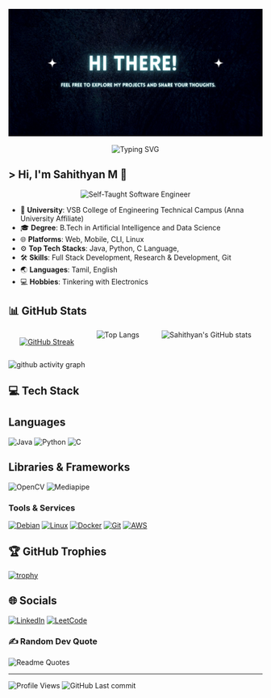 ![Sahith's Banner](https://github.com/Sahithyan04/Sahithyan04/blob/main/hi.jpg)

<p align="center">
  <img src="https://readme-typing-svg.herokuapp.com/?font=Josefin+Sans&weight=700&size=46&pause=1000&color=DC143C&vCenter=true&width=800&lines=AI+%26+Data+Science;+DIY+Learner" alt="Typing SVG"/>
</p>


## > Hi, I'm Sahithyan M 👋

<p align="center">
    <img src="https://img.shields.io/badge/Self--Taught_Programmer_%26_Tinkerer-007FFF?style=for-the-badge&logoColor=white" alt="Self-Taught Software Engineer " width="3000" height="60"/>
</p>


- 🏫 **University**: VSB College of Engineering Technical Campus (Anna University Affiliate)
- 🎓 **Degree**: B.Tech in Artificial Intelligence and Data Science
- 🌐 **Platforms**: Web, Mobile, CLI, Linux
- ⚙️ **Top Tech Stacks**: Java, Python, C Language, 
- 🛠️ **Skills**: Full Stack Development, Research & Development, Git
- 🌏 **Languages**: Tamil, English
- 💻 **Hobbies**: Tinkering with Electronics

## 📊 GitHub Stats

<div align="center" style="display: flex; justify-content: space-around;">

 [![GitHub Streak](https://github-readme-streak-stats-wine-sigma.vercel.app?user=Sahithyan04&theme=cobalt&hide_border=true)](https://git.io/streak-stats)



  <img src="https://github-readme-stats.vercel.app/api/top-langs/?username=Sahithyan04&layout=compact&hide_border=true&theme=chartreuse-dark&v=20250603011645" alt="Top Langs" />

  <img src="https://github-readme-stats.vercel.app/api?username=Sahithyan04&theme=chartreuse-dark&hide_border=true&show_icons=true&v=20250603011645" alt="Sahithyan's GitHub stats" />

</div>


<!-- Contribution Graph -->
![github activity graph](https://github-readme-activity-graph.vercel.app/graph?username=Sahithyan04&theme=github-compact&v=20250603011645)



<!-- Tech Stack -->
## 💻 Tech Stack

## Languages
![Java](https://img.shields.io/badge/java-%23ED8B00.svg?style=for-the-badge&logo=java&logoColor=white) 
![Python](https://img.shields.io/badge/python-3670A0?style=for-the-badge&logo=python&logoColor=ffdd54) 
![C](https://img.shields.io/badge/C-%2300599C.svg?style=for-the-badge&logo=c&logoColor=white)

## Libraries & Frameworks
![OpenCV](https://img.shields.io/badge/OpenCV-%23white.svg?style=for-the-badge&logo=opencv&logoColor=%23white) 
![Mediapipe](https://img.shields.io/badge/Mediapipe-%23000000.svg?style=for-the-badge&logo=mediapipe&logoColor=%23white) 


### Tools & Services

[![Debian](https://img.shields.io/badge/Debian-A81D33?style=for-the-badge&logo=debian&logoColor=white)](https://www.debian.org/)
[![Linux](https://img.shields.io/badge/Linux-FCC624?style=for-the-badge&logo=linux&logoColor=black)](https://www.kernel.org/)
[![Docker](https://img.shields.io/badge/Docker-2CA5E0?style=for-the-badge&logo=docker&logoColor=white)](https://www.docker.com/)
[![Git](https://img.shields.io/badge/Git-F05032?style=for-the-badge&logo=git&logoColor=white)](https://git-scm.com/)
[![AWS](https://img.shields.io/badge/AWS-FF9900?style=for-the-badge&logo=amazon-aws&logoColor=white)](https://aws.amazon.com/)

<!-- GitHub Trophies -->
## 🏆 GitHub Trophies
[![trophy](https://github-profile-trophy.vercel.app/?username=Sahithyan04&theme=monokai&row=1&column=3)](https://github.com/ryo-ma/github-profile-trophy)

<!-- Holopin Badges -->

<!-- Socials -->
## 🌐 Socials
[![LinkedIn](https://img.shields.io/badge/LinkedIn-%230077B5.svg?logo=linkedin&logoColor=white&style=for-the-badge)](https://linkedin.com/in/sahithyanm) 
[![LeetCode](https://img.shields.io/badge/LeetCode-%23FFA116.svg?logo=leetcode&logoColor=white&style=for-the-badge)](https://leetcode.com/u/sahithyan316/)


<!-- Random Dev Quote -->
### ✍️ Random Dev Quote

![Readme Quotes](https://quotes-github-readme.vercel.app/api?type=horizontal&theme=chartreuse-dark&hide_border=true&show_icons=true)

<hr/>

<!-- Status -->
![Profile Views](https://komarev.com/ghpvc/?username=Sahithyan04)
![GitHub Last commit](https://img.shields.io/github/last-commit/Sahithyan04/Sahithyan04)
